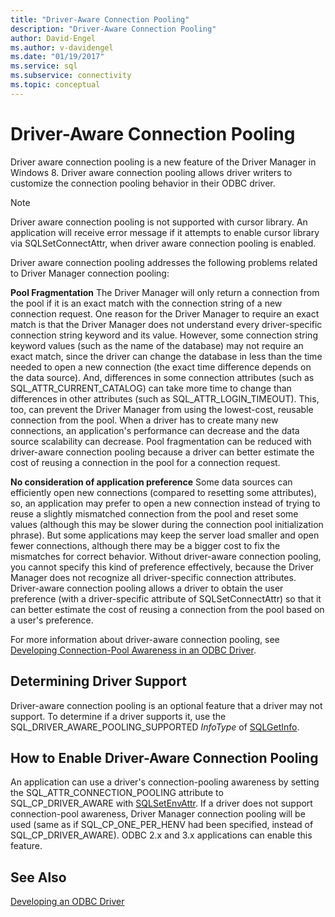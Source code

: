 ```yaml
---
title: "Driver-Aware Connection Pooling"
description: "Driver-Aware Connection Pooling"
author: David-Engel
ms.author: v-davidengel
ms.date: "01/19/2017"
ms.service: sql
ms.subservice: connectivity
ms.topic: conceptual
---
```

# Driver-Aware Connection Pooling
Driver aware connection pooling is a new feature of the Driver Manager in Windows 8. Driver aware connection pooling allows driver writers to customize the connection pooling behavior in their ODBC driver.  
  
> [!NOTE]  
>  Driver aware connection pooling is not supported with cursor library. An application will receive error message if it attempts to enable cursor library via SQLSetConnectAttr, when driver aware connection pooling is enabled.  
  
 Driver aware connection pooling addresses the following problems related to Driver Manager connection pooling:  
  
 **Pool Fragmentation** The Driver Manager will only return a connection from the pool if it is an exact match with the connection string of a new connection request.  One reason for the Driver Manager to require an exact match is that the Driver Manager does not understand every driver-specific connection string keyword and its value.  However, some connection string keyword values (such as the name of the database) may not require an exact match, since the driver can change the database in less than the time needed to open a new connection (the exact time difference depends on the data source). And, differences in some connection attributes (such as SQL_ATTR_CURRENT_CATALOG) can take more time to change than differences in other attributes (such as SQL_ATTR_LOGIN_TIMEOUT). This, too, can prevent the Driver Manager from using the lowest-cost, reusable connection from the pool. When a driver has to create many new connections, an application's performance can decrease and the data source scalability can decrease. Pool fragmentation can be reduced with driver-aware connection pooling because a driver can better estimate the cost of reusing a connection in the pool for a connection request.  
  
 **No consideration of application preference** Some data sources can efficiently open new connections (compared to resetting some attributes), so, an application may prefer to open a new connection instead of trying to reuse a slightly mismatched connection from the pool and reset some values (although this may be slower during the connection pool initialization phrase). But some applications may keep the server load smaller and open fewer connections, although there may be a bigger cost to fix the mismatches for correct behavior. Without driver-aware connection pooling, you cannot specify this kind of preference effectively, because the Driver Manager does not recognize all driver-specific connection attributes. Driver-aware connection pooling allows a driver to obtain the user preference (with a driver-specific attribute of SQLSetConnectAttr) so that it can better estimate the cost of reusing a connection from the pool based on a user's preference.  
  
 For more information about driver-aware connection pooling, see [Developing Connection-Pool Awareness in an ODBC Driver](../../../odbc/reference/develop-driver/developing-connection-pool-awareness-in-an-odbc-driver.md).  
  
## Determining Driver Support  
 Driver-aware connection pooling is an optional feature that a driver may not support. To determine if a driver supports it, use the SQL_DRIVER_AWARE_POOLING_SUPPORTED *InfoType* of [SQLGetInfo](../../../odbc/reference/syntax/sqlgetinfo-function.md).  
  
## How to Enable Driver-Aware Connection Pooling  
 An application can use a driver's connection-pooling awareness by setting the SQL_ATTR_CONNECTION_POOLING attribute to SQL_CP_DRIVER_AWARE with [SQLSetEnvAttr](../../../odbc/reference/syntax/sqlsetenvattr-function.md). If a driver does not support connection-pool awareness, Driver Manager connection pooling will be used (same as if SQL_CP_ONE_PER_HENV had been specified, instead of SQL_CP_DRIVER_AWARE). ODBC 2.x and 3.x applications can enable this feature.  
  
## See Also  
 [Developing an ODBC Driver](../../../odbc/reference/develop-driver/developing-an-odbc-driver.md)
